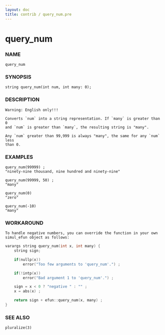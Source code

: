 ```yaml
---
layout: doc
title: contrib / query_num.pre
---
```

# query_num

### NAME

    query_num

### SYNOPSIS

    string query_num(int num, int many: 0);

### DESCRIPTION

    Warning: English only!!!

    Converts `num` into a string representation. If `many` is greater than 0
    and `num` is greater than `many`, the resulting string is "many".

    Any `num` greater than 99,999 is always "many", the same for any `num` less
    than 0.

### EXAMPLES
    query_num(99999) ;
    "ninety-nine thousand, nine hundred and ninety-nine"

    query_num(99999, 50) ;
    "many"

    query_num(0)
    "zero"

    query_num(-10)
    "many"

### WORKAROUND

    To handle negative numbers, you can override the function in your own
    simul_efun object as follows:
```c
varargs string query_num(int x, int many) {
    string sign;

    if(nullp(x))
        error("Too few arguments to 'query_num'.") ;

    if(!intp(x))
        error("Bad argument 1 to 'query_num'.") ;

    sign = x < 0 ? "negative " : "" ;
    x = abs(x) ;

    return sign + efun::query_num(x, many) ;
}
````

### SEE ALSO

    pluralize(3)
